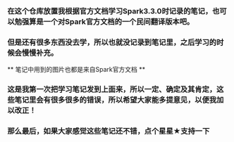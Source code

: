 ### 在这个仓库放置我根据官方文档学习Spark3.3.0时记录的笔记，也可以勉强算是一个对Spark官方文档的一个民间翻译版本吧。
### 但是还有很多东西没去学，所以也就没记录到笔记里，之后学习的时候会慢慢补充。
** 笔记中用到的图片也都是来自Spark官方文档 **
### 这是我第一次把学习笔记发到上面来，所以一定、确定及其肯定，这些笔记里会有很多很多的错误，所以希望大家能多提意见，以便我加以改正！
### 那么最后，如果大家感觉这些笔记还不错，点个星星★支持一下
